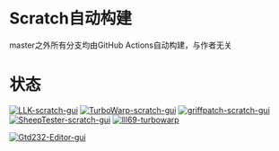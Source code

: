 # Scratch自动构建
master之外所有分支均由GitHub Actions自动构建，与作者无关
# 状态
[![LLK-scratch-gui](https://github.com/lll69/scratch-builds/actions/workflows/LLK-scratch-gui.yml/badge.svg)](https://github.com/lll69/scratch-builds/tree/LLK/scratch-gui)
[![TurboWarp-scratch-gui](https://github.com/lll69/scratch-builds/actions/workflows/TurboWarp-scratch-gui.yml/badge.svg)](https://github.com/lll69/scratch-builds/tree/TurboWarp/scratch-gui)
[![griffpatch-scratch-gui](https://github.com/lll69/scratch-builds/actions/workflows/griffpatch-scratch-gui.yml/badge.svg)](https://github.com/lll69/scratch-builds/tree/griffpatch/scratch-gui)
[![SheepTester-scratch-gui](https://github.com/lll69/scratch-builds/actions/workflows/SheepTester-scratch-gui.yml/badge.svg)](https://github.com/lll69/scratch-builds/tree/SheepTester/scratch-gui)
[![lll69-turbowarp](https://github.com/lll69/scratch-builds/actions/workflows/lll69-turbowarp.yml/badge.svg)](https://github.com/lll69/scratch-builds/tree/lll69/turbo-warp-scratch-gui)
<!--[![52black-TurboWarp-scratch-gui](https://github.com/lll69/scratch-builds/actions/workflows/52black-TurboWarp-scratch-gui.yml/badge.svg)](https://github.com/lll69/scratch-builds/actions/workflows/52black-TurboWarp-scratch-gui.yml)-->
[![Gtd232-Editor-gui](https://github.com/lll69/scratch-builds/actions/workflows/Gtd232-Editor-gui.yml/badge.svg)](https://github.com/lll69/scratch-builds/tree/Gtd232/AxolotlEditor-gui)